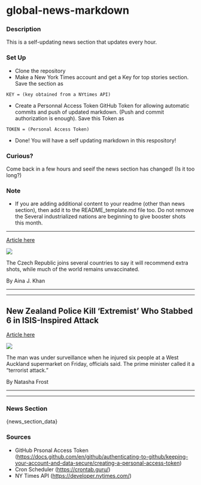 # global-news-markdown

### Description 
This is a self-updating news section that updates every hour.

### Set Up 
* Clone the repository
* Make a New York Times account and get a Key for top stories section. Save the section as 
 ```
 KEY = (key obtained from a NYtimes API)
 ```
*  Create a Personnal Access Token GitHub Token for allowing automatic commits and push of updated markdown. (Push and commit authorization is enough). Save this Token as 
```
TOKEN = (Personal Access Token)
```
* Done! You will have a self updating markdown in this respository!

### Curious?
Come back in a few hours and seeif the news section has changed! (Is it too long?)

### Note
* If you are adding additional content to your readme (other than news section), then add it to the README_template.md file too. Do not remove the Several industrialized nations are beginning to give booster shots this month.
------------------------------------------------------------------------------

[Article here](https://www.nytimes.com/2021/09/02/world/covid-booster-shots-delta.html)

[![](https://static01.nyt.com/images/2021/08/31/world/31virus-briefing-third-jab-sub/merlin_193702842_d47ba40c-44bf-43c6-abe7-b6252be04fe6-superJumbo.jpg)](https://www.nytimes.com/2021/09/02/world/covid-booster-shots-delta.html)

The Czech Republic joins several countries to say it will recommend extra shots, while much of the world remains unvaccinated.

By Aina J. Khan

* * *

* * *

New Zealand Police Kill ‘Extremist’ Who Stabbed 6 in ISIS-Inspired Attack
-------------------------------------------------------------------------

[Article here](https://www.nytimes.com/2021/09/03/world/asia/new-zealand-isis-terrorist-attack.html)

[![](https://static01.nyt.com/images/2021/09/03/world/03NZ-ATTACK-02/merlin_194110572_18806db8-530b-4af4-ae86-04a553ebf139-superJumbo.jpg)](https://www.nytimes.com/2021/09/03/world/asia/new-zealand-isis-terrorist-attack.html)

The man was under surveillance when he injured six people at a West Auckland supermarket on Friday, officials said. The prime minister called it a “terrorist attack.”

By Natasha Frost

* * *

* * *

### News Section 
{news_section_data}


### Sources 
* GitHub Prsonal Access Token (https://docs.github.com/en/github/authenticating-to-github/keeping-your-account-and-data-secure/creating-a-personal-access-token)
* Cron Scheduler (https://crontab.guru/)
* NY Times API (https://developer.nytimes.com/)
